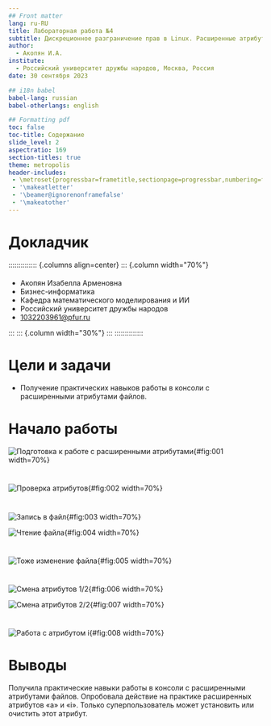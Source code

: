```yaml
---
## Front matter
lang: ru-RU
title: Лабораторная работа №4
subtitle: Дискреционное разграничение прав в Linux. Расширенные атрибуты.
author:
  - Акопян И.А.
institute:
  - Российский университет дружбы народов, Москва, Россия
date: 30 сентября 2023

## i18n babel
babel-lang: russian
babel-otherlangs: english

## Formatting pdf
toc: false
toc-title: Содержание
slide_level: 2
aspectratio: 169
section-titles: true
theme: metropolis
header-includes:
 - \metroset{progressbar=frametitle,sectionpage=progressbar,numbering=fraction}
 - '\makeatletter'
 - '\beamer@ignorenonframefalse'
 - '\makeatother'
---
```



# Докладчик

:::::::::::::: {.columns align=center}
::: {.column width="70%"}
#### 

  * Акопян Изабелла Арменовна
  * Бизнес-информатика
  * Кафедра математического моделирования и ИИ
  * Российский университет дружбы народов
  * 1032203961@pfur.ru

:::
::: {.column width="30%"}
:::
::::::::::::::


# Цели и задачи

- Получение практических навыков работы в консоли с расширенными атрибутами файлов.

# Начало работы

![Подготовка к работе с расширенными атрибутами](image/1.png){#fig:001 width=70%}    

# 

![Проверка атрибутов](image/3.png){#fig:002 width=70%}    

# 

![Запись в файл](image/4.png){#fig:003 width=70%}    

![Чтение файла](image/5.png){#fig:004 width=70%}    


# 

![Тоже изменение файла](image/6.png){#fig:005 width=70%}    

# 

![Смена атрибутов 1/2 ](image/7.png){#fig:006 width=70%}    

![Смена атрибутов 2/2 ](image/8.png){#fig:007 width=70%}    

# 

![Работа с атрибутом i](image/9.png){#fig:008 width=70%}    

# Выводы

Получила практические навыки работы в консоли с расширенными атрибутами файлов. Опробовала действие на практике расширенных атрибутов «а» и «i». Только суперпользователь может установить или очистить этот атрибут.



